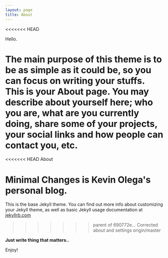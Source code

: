 ```yaml
---
layout: page
title: About
---
```

<<<<<<< HEAD

Hello.

The main purpose of this theme is to be as simple as it could be, so you can focus on writing your stuffs. This is your About page. You may describe about yourself here; who you are, what are you currently doing, share some of your projects, your social links and how people can contact you, etc.
=======
<<<<<<< HEAD
About

Minimal Changes is Kevin Olega's personal blog.
=======

This is the base Jekyll theme. You can find out more info about customizing your Jekyll theme, as well as basic Jekyll usage documentation at [jekyllrb.com](http://jekyllrb.com/)
>>>>>>> parent of 690772e... Corrected about and settings
>>>>>>> origin/master

**Just write thing that matters..**

Enjoy!
